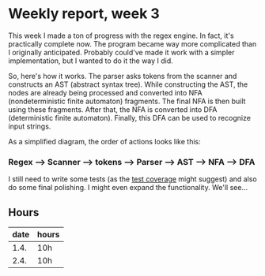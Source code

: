 # Weekly report, week 3

This week I made a ton of progress with the regex engine. In fact, it's practically complete now.
The program became way more complicated than I originally anticipated. Probably could've made it work 
with a simpler implementation, but I wanted to do it the way I did.

So, here's how it works. The parser asks tokens from the scanner and constructs an AST (abstract syntax tree). 
While constructing the AST, the nodes are already being processed and converted into NFA (nondeterministic finite automaton) 
fragments. The final NFA is then built using these fragments. After that, the NFA is converted into DFA (deterministic 
finite automaton). Finally, this DFA can be used to recognize input strings.

As a simplified diagram, the order of actions looks like this:

### Regex --> Scanner --> tokens --> Parser --> AST --> NFA --> DFA

I still need to write some tests (as the 
[test coverage](https://htmlpreview.github.io/?https://github.com/thiom/tiralab/blob/main/rs-regex/coverage/html/index.html) 
might suggest) and also do some final polishing. 
I might even expand the functionality. We'll see...

## Hours
| date | hours |
--- | --- |
|1.4.| 10h |
|2.4. | 10h |
